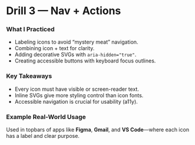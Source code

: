 # Drill 3 — Nav + Actions

###  What I Practiced
- Labeling icons to avoid “mystery meat” navigation.
- Combining icon + text for clarity.
- Adding decorative SVGs with `aria-hidden="true"`.
- Creating accessible buttons with keyboard focus outlines.

###  Key Takeaways
- Every icon must have visible or screen-reader text.
- Inline SVGs give more styling control than icon fonts.
- Accessible navigation is crucial for usability (a11y).

###  Example Real-World Usage
Used in topbars of apps like **Figma**, **Gmail**, and **VS Code**—where each icon has a label and clear purpose.
